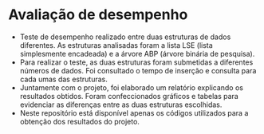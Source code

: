 # Avaliação de desempenho
* Teste de desempenho realizado entre duas estruturas de dados diferentes. As estruturas analisadas foram a lista LSE (lista simplesmente encadeada) e a árvore ABP (árvore binária de pesquisa).
* Para realizar o teste, as duas estruturas foram submetidas a diferentes números de dados. Foi consultado o tempo de inserção e consulta para cada umas das estruturas.
* Juntamente com o projeto, foi elaborado um relatório explicando os resultados obtidos. Foram confeccionados gráficos e tabelas para evidenciar as diferenças entre as duas estruturas escolhidas.
* Neste repositório está disponível apenas os códigos utilizados para a obtenção dos resultados do projeto.

